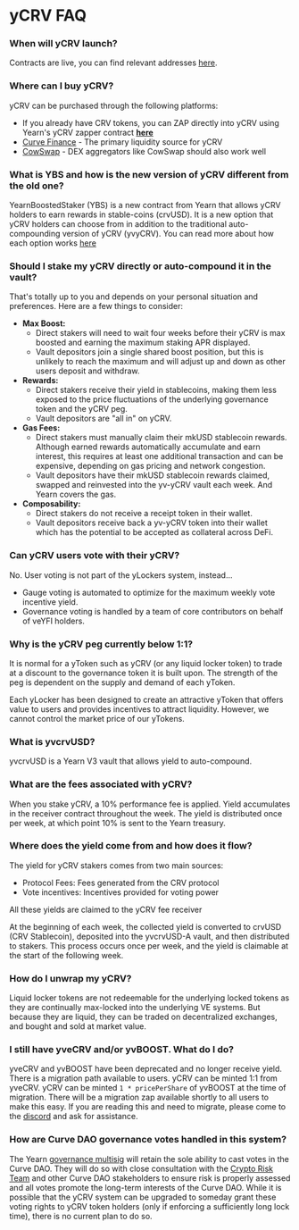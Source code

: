 # yCRV FAQ

<!-- markdownlint-disable MD001 -->
### When will yCRV launch?

Contracts are live, you can find relevant addresses [here](/getting-started/products/ylockers/ycrv/overview#addresses).

### Where can I buy yCRV?

yCRV can be purchased through the following platforms:

* If you already have CRV tokens, you can ZAP directly into yCRV using Yearn's yCRV zapper contract [**here**](https://yCRV.yearn.fi/app/get)
* [Curve Finance](https://curve.fi/#/ethereum/swap?from=0xeeeeeeeeeeeeeeeeeeeeeeeeeeeeeeeeeeeeeeee&to=0xfcc5c47be19d06bf83eb04298b026f81069ff65b) - The primary liquidity source for yCRV
* [CowSwap](https://swap.cow.fi/#/1/swap/ETH/YCRV) - DEX aggregators like CowSwap should also work well

### What is YBS and how is the new version of yCRV different from the old one?

YearnBoostedStaker (YBS) is a new contract from Yearn that allows yCRV holders to earn rewards in stable-coins (crvUSD). It is a new option that yCRV holders can choose from in addition to the traditional auto-compounding version of yCRV (yvyCRV). You can read more about how each option works [here](../overview.md#ylocker-products)

### Should I stake my yCRV directly or auto-compound it in the vault?

That's totally up to you and depends on your personal situation and preferences. Here are a few things to consider:

* **Max Boost:**
  * Direct stakers will need to wait four weeks before their yCRV is max boosted and earning the maximum staking APR displayed.
  * Vault depositors join a single shared boost position, but this is unlikely to reach the maximum and will adjust up and down as other users deposit and withdraw.
* **Rewards:**
  * Direct stakers receive their yield in stablecoins, making them less exposed to the price fluctuations of the underlying governance token and the yCRV peg.
  * Vault depositors are "all in" on yCRV.
* **Gas Fees:**
  * Direct stakers must manually claim their mkUSD stablecoin rewards. Although earned rewards automatically accumulate and earn interest, this requires at least one additional transaction and can be expensive, depending on gas pricing and network congestion.
  * Vault depositors have their mkUSD stablecoin rewards claimed, swapped and reinvested into the yv-yCRV vault each week. And Yearn covers the gas.
* **Composability:**
  * Direct stakers do not receive a receipt token in their wallet.
  * Vault depositors receive back a yv-yCRV token into their wallet which has the potential to be accepted as collateral across DeFi.

### Can yCRV users vote with their yCRV?

No. User voting is not part of the yLockers system, instead...

* Gauge voting is automated to optimize for the maximum weekly vote incentive yield.
* Governance voting is handled by a team of core contributors on behalf of veYFI holders.

### Why is the yCRV peg currently below 1:1?

It is normal for a yToken such as yCRV (or any liquid locker token) to trade at a discount to the governance token it is built upon. The strength of the peg is dependent on the supply and demand of each yToken.

Each yLocker has been designed to create an attractive yToken that offers value to users and provides incentives to attract liquidity. However, we cannot control the market price of our yTokens.

### What is yvcrvUSD?

yvcrvUSD is a Yearn V3 vault that allows yield to auto-compound.

### What are the fees associated with yCRV?

When you stake yCRV, a 10% performance fee is applied. Yield accumulates in the receiver contract throughout the week. The yield is distributed once per week, at which point 10% is sent to the Yearn treasury.

### Where does the yield come from and how does it flow?

The yield for yCRV stakers comes from two main sources:

* Protocol Fees: Fees generated from the CRV protocol
* Vote incentives: Incentives provided for voting power

All these yields are claimed to the yCRV fee receiver

At the beginning of each week, the collected yield is converted to crvUSD (CRV Stablecoin), deposited into the yvcrvUSD-A vault, and then distributed to stakers. This process occurs once per week, and the yield is claimable at the start of the following week.

### How do I unwrap my yCRV?

Liquid locker tokens are not redeemable for the underlying locked tokens as they are continually max-locked into the underlying VE systems. But because they are liquid, they can be traded on decentralized exchanges, and bought and sold at market value.

### I still have yveCRV and/or yvBOOST. What do I do?

yveCRV and yvBOOST have been deprecated and no longer receive yield. There is a migration path available to users. yCRV can be minted 1:1 from yveCRV. yCRV can be minted `1 * pricePerShare` of yvBOOST at the time of migration. There will be a migration zap available shortly to all users to make this easy. If you are reading this and need to migrate, please come to the [discord](https://discord.gg/b8ENPNqG5c) and ask for assistance.

### How are Curve DAO governance votes handled in this system?

The Yearn [governance multisig](https://etherscan.io/address/0xfeb4acf3df3cdea7399794d0869ef76a6efaff52) will retain the sole ability to cast votes in the Curve DAO. They will do so with close consultation with the [Crypto Risk Team](https://twitter.com/cryptorisksteam) and other Curve DAO stakeholders to ensure risk is properly assessed and all votes promote the long-term interests of the Curve DAO. While it is possible that the yCRV system can be upgraded to someday grant these voting rights to yCRV token holders (only if enforcing a sufficiently long lock time), there is no current plan to do so.
